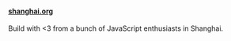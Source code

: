 #### [shanghai.org](http://shanghaijs.org/)

Build with <3 from a bunch of JavaScript enthusiasts in Shanghai.
